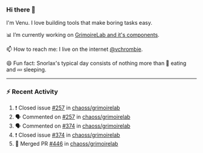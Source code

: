 ### Hi there 👋

I'm Venu. I love building tools that make boring tasks easy.

📊 I’m currently working on [GrimoireLab and it's components](https://chaoss.github.io/grimoirelab).

📫 How to reach me: I live on the internet [@vchrombie](https://www.google.co.in/search?q=vchrombie).

😄 Fun fact: Snorlax's typical day consists of nothing more than :doughnut: eating and :zzz: sleeping.

---

### :zap: Recent Activity

<!--START_SECTION:activity-->
1. ❗️ Closed issue [#257](https://github.com/chaoss/grimoirelab/issues/257) in [chaoss/grimoirelab](https://github.com/chaoss/grimoirelab)
2. 🗣 Commented on [#257](https://github.com/chaoss/grimoirelab/issues/257) in [chaoss/grimoirelab](https://github.com/chaoss/grimoirelab)
3. 🗣 Commented on [#374](https://github.com/chaoss/grimoirelab/issues/374) in [chaoss/grimoirelab](https://github.com/chaoss/grimoirelab)
4. ❗️ Closed issue [#374](https://github.com/chaoss/grimoirelab/issues/374) in [chaoss/grimoirelab](https://github.com/chaoss/grimoirelab)
5. 🎉 Merged PR [#446](https://github.com/chaoss/grimoirelab/pull/446) in [chaoss/grimoirelab](https://github.com/chaoss/grimoirelab)
<!--END_SECTION:activity-->

<!--
**vchrombie/vchrombie** is a ✨ _special_ ✨ repository because its `README.md` (this file) appears on your GitHub profile.

Here are some ideas to get you started:

- 🔭 I’m currently working on ...
- 🌱 I’m currently learning ...
- 👯 I’m looking to collaborate on ...
- 🤔 I’m looking for help with ...
- 💬 Ask me about ...
- 📫 How to reach me: ...
- 😄 Pronouns: ...
- ⚡ Fun fact: ...
-->
